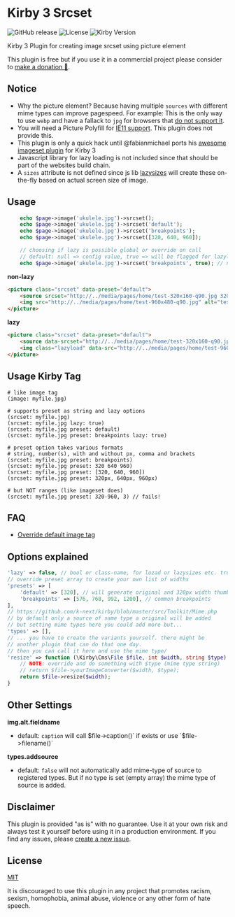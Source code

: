 # Kirby 3 Srcset

![GitHub release](https://img.shields.io/github/release/bnomei/kirby3-srcset.svg?maxAge=1800) ![License](https://img.shields.io/github/license/mashape/apistatus.svg) ![Kirby Version](https://img.shields.io/badge/Kirby-3%2B-black.svg)

Kirby 3 Plugin for creating image srcset using picture element

This plugin is free but if you use it in a commercial project please consider to [make a donation 🍻](https://www.paypal.me/bnomei/3).

## Notice

- Why the picture element? Because having multiple `sources` with different mime types can improve pagespeed. For example: This is the only way to use `webp` and have a fallack to `jpg` for browsers that [do not support it](https://caniuse.com/#feat=webp).
- You will need a Picture Polyfill for [IE11 support](https://caniuse.com/#search=picture). This plugin does not provide this.
- This plugin is only a quick hack until @fabianmichael ports his [awesome imageset plugin](https://github.com/fabianmichael/kirby-imageset) for Kirby 3
- Javascript library for lazy loading is not included since that should be part of the websites build chain.
- A `sizes` attribute is not defined since js lib [lazysizes](https://github.com/aFarkas/lazysizes) will create these on-the-fly based on actual screen size of image.


## Usage

```php
    echo $page->image('ukulele.jpg')->srcset();
    echo $page->image('ukulele.jpg')->srcset('default');
    echo $page->image('ukulele.jpg')->srcset('breakpoints');
    echo $page->image('ukulele.jpg')->srcset([320, 640, 960]);

    // choosing if lazy is possible global or override on call
    // default: null => config value, true => will be flagged for lazyloading
    echo $page->image('ukulele.jpg')->srcset('breakpoints', true); // null, true, false, 'classname'
```

**non-lazy**
```html
<picture class="srcset" data-preset="default">
    <source srcset="http://../media/pages/home/test-320x160-q90.jpg 320w, http://../media/pages/home/test-640x320-q90.jpg 640w, http://../media/pages/home/test-960x480-q90.jpg 960w" type="image/jpeg" />
    <img src="http://../media/pages/home/test-960x480-q90.jpg" alt="test.jpg or img.alt.fieldname" />
</picture>
```

**lazy**
```html
<picture class="srcset" data-preset="default">
    <source data-srcset="http://../media/pages/home/test-320x160-q90.jpg 320w, http://../media/pages/home/test-640x320-q90.jpg 640w, http://../media/pages/home/test-960x480-q90.jpg 960w" type="image/jpeg" />
    <img class="lazyload" data-src="http://../media/pages/home/test-960x480-q900.jpg" alt="test.jpg or img.alt.fieldname" />
</picture>
```

## Usage Kirby Tag

```
# like image tag
(image: myfile.jpg)

# supports preset as string and lazy options
(srcset: myfile.jpg)
(srcset: myfile.jpg lazy: true)
(srcset: myfile.jpg preset: default)
(srcset: myfile.jpg preset: breakpoints lazy: true)

# preset option takes various formats
# string, number(s), with and without px, comma and brackets
(srcset: myfile.jpg preset: breakpoints)
(srcset: myfile.jpg preset: 320 640 960)
(srcset: myfile.jpg preset: [320, 640, 960])
(srcset: myfile.jpg preset: 320px, 640px, 960px)

# but NOT ranges (like imageset does)
(srcset: myfile.jpg preset: 320-960, 3) // fails!
```


## FAQ

- [Override default image tag](https://github.com/bnomei/kirby3-srcset/issues/2)

## Options explained
```php
'lazy' => false, // bool or class-name, for lozad or lazysizes etc. true => 'lazyload'
// override preset array to create your own list of widths
'presets' => [
    'default' => [320], // will generate original and 320px width thumb
    'breakpoints' => [576, 768, 992, 1200], // common breakpoints
],
// https://github.com/k-next/kirby/blob/master/src/Toolkit/Mime.php
// by default only a source of same type a original will be added
// but setting mime types here you could add more but...
'types' => [],
// ... you have to create the variants yourself. there might be
// another plugin that can do that one day.
// then you can call it here and use the mime type/
'resize' => function (\Kirby\Cms\File $file, int $width, string $type) {
    // NOTE: override and do something with $type (mime type string)
    // return $file->yourImageConverter($width, $type);
    return $file->resize($width);
}
```

## Other Settings

**img.alt.fieldname**
- default: `caption` will call $file->caption()` if exists or use `$file->filename()`

**types.addsource**
- default: `false` will not automatically add mime-type of source to registered types. But if no type is set (empty array) the mime type of source is added.


## Disclaimer

This plugin is provided "as is" with no guarantee. Use it at your own risk and always test it yourself before using it in a production environment. If you find any issues, please [create a new issue](https://github.com/bnomei/kirby3-srcset/issues/new).

## License

[MIT](https://opensource.org/licenses/MIT)

It is discouraged to use this plugin in any project that promotes racism, sexism, homophobia, animal abuse, violence or any other form of hate speech.


